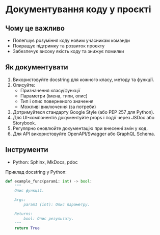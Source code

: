 # Документування коду у проєкті

## Чому це важливо
- Полегшує розуміння коду новим учасникам команди
- Покращує підтримку та розвиток проєкту
- Забезпечує високу якість коду та знижує помилки

## Як документувати
1. Використовуйте docstring для кожного класу, методу та функції.
2. Описуйте:
   - Призначення класу/функції
   - Параметри (імена, типи, опис)
   - Тип і опис поверненого значення
   - Можливі виключення (за потреби)
3. Дотримуйтеся стандарту Google Style (або PEP 257 для Python).
4. Для UI-компонентів документуйте props і події через JSDoc або Storybook.
5. Регулярно оновлюйте документацію при внесенні змін у код.
6. Для API використовуйте OpenAPI/Swagger або GraphQL Schema.

## Інструменти
- Python: Sphinx, MkDocs, pdoc

Приклад docstring у Python:

```python
def example_func(param1: int) -> bool:
    """
    Опис функції.

    Args:
        param1 (int): Опис параметру.

    Returns:
        bool: Опис результату.
    """
    return True
